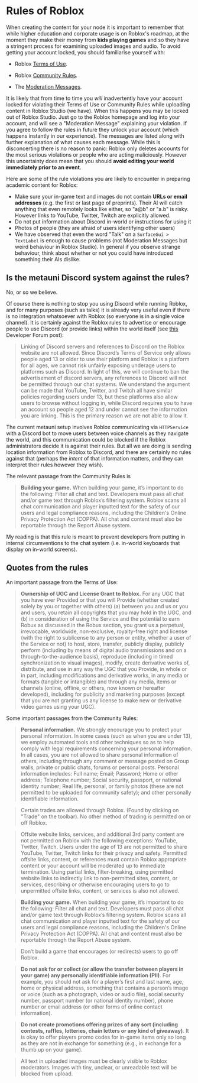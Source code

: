 # Rules of Roblox

When creating the content for your node it is important to remember that while higher education and corporate usage is on Roblox's roadmap, at the moment they make their money from **kids playing games** and so they have a stringent process for examining uploaded images and audio. To avoid getting your account locked, you should familiarise yourself with:

* Roblox [Terms of Use](https://en.help.roblox.com/hc/en-us/articles/115004647846-Roblox-Terms-of-Use).

* Roblox [Community Rules](https://en.help.roblox.com/hc/en-us/articles/203313410-Roblox-Community-Rules).

* The [Moderation Messages](https://en.help.roblox.com/hc/en-us/articles/360020870412-Understanding-Moderation-Messages).

It is likely that from time to time you *will* inadvertently have your account locked for violating their Terms of Use or Community Rules while uploading content in Roblox Studio (we have). When this happens you may be locked out of Roblox Studio. Just go to the Roblox homepage and log into your account, and will see a "Moderation Message" explaining your violation. If you agree to follow the rules in future they unlock your account (which happens instantly in our experience). The messages are listed  along with further explanation of what causes each message. While this is disconcerting there is no reason to panic: Roblox only deletes accounts for the most serious violations or people who are acting maliciously. However this uncertainty does mean that you should **avoid editing your world immediately prior to an event**. 

Here are some of the rule violations you are likely to encounter in preparing academic content for Roblox:

* Make sure your in-game text and images do not contain **URLs or email addresses** (e.g. the first or last page of preprints). Their AI will catch anything that even remotely looks like either, so "a@b" or "a.b" is risky. However links to YouTube, Twitter, Twitch are explicitly allowed.
* Do not put information about Discord in-world or instructions for using it
* Photos of people (they are afraid of users identifying other users)
* We have observed that even the word "Talk" on a `SurfaceGui > TextLabel` is enough to cause problems (not Moderation Messages but weird behaviour in Roblox Studio). In general if you observe strange behaviour, think about whether or not you could have introduced something their AIs dislike.

## Is the metauni Discord system against the rules?

No, or so we believe.

Of course there is nothing to stop you using Discord while running Roblox, and for many purposes (such as talks) it is already very useful even if there is no integration whatsoever with Roblox (so everyone is in a single voice channel). It is certainly against the Roblox rules to advertise or encourage people to use Discord (or provide links) within the world itself (see [this](https://devforum.roblox.com/t/reminder-regarding-permissible-links/61736) Developer Forum post):

> Linking of Discord servers and references to Discord on the Roblox website are not allowed. Since Discord’s Terms of Service only allows people aged 13 or older to use their platform and Roblox is a platform for all ages, we cannot risk unfairly exposing underage users to platforms such as Discord. In light of this, we will continue to ban the advertisement of discord servers, any references to Discord will not be permitted through our chat systems. We understand the argument can be made that YouTube, Twitter, and Twitch all have similar policies regarding users under 13, but these platforms also allow users to browse without logging in, while Discord requires you to have an account so people aged 12 and under cannot see the information you are linking. This is the primary reason we are not able to allow it.

The current metauni setup involves Roblox communicating via `HTTPService` with a Discord bot to move users between voice channels as they navigate the world, and this communication could be blocked if the Roblox administrators decide it is against their rules. But all we are doing is sending location information from Roblox to Discord, and there are certainly no rules against that (perhaps the *intent* of that information matters, and they can interpret their rules however they wish).

The relevant passage from the Community Rules is

> **Building your game.** When building your game, it’s important to do the following: Filter all chat and text. Developers must pass all chat and/or game text through Roblox’s filtering system. Roblox scans all chat communication and player inputted text for the safety of our users and legal compliance reasons, including the Children's Online Privacy Protection Act (COPPA). All chat and content must also be reportable through the Report Abuse system.

My reading is that this rule is meant to prevent developers from putting in internal circumventions to the chat system (i.e. in-world keyboards that display on in-world screens). 

## Quotes from the rules

An important passage from the Terms of Use:

> **Ownership of UGC and License Grant to Roblox.** For any UGC that you have ever Provided or that you will Provide (whether created solely by you or together with others) (a) between you and us or you and users, you retain all copyrights that you may hold in the UGC, and (b) in consideration of using the Service and the potential to earn Robux as discussed in the Robux section, you grant us a perpetual, irrevocable, worldwide, non-exclusive, royalty-free right and license (with the right to sublicense to any person or entity, whether a user of the Service or not) to host, store, transfer, publicly display, publicly perform (including by means of digital audio transmissions and on a through-to-the-audience basis), reproduce (including in timed synchronization to visual images), modify, create derivative works of, distribute, and use in any way the UGC that you Provide, in whole or in part, including modifications and derivative works, in any media or formats (tangible or intangible) and through any media, items or channels (online, offline, or others, now known or hereafter developed), including for publicity and marketing purposes (except that you are not granting us any license to make new or derivative video games using your UGC). 

Some important passages from the Community Rules:

> **Personal information.** We strongly encourage you to protect your personal information. In some cases (such as when you are under 13), we employ automated tools and other techniques so as to help comply with legal requirements concerning your personal information. In all cases, you are not allowed to share personal information of others, including through any comment or message posted on Group walls, private or public chats, forums or personal posts. Personal information includes: Full name; Email; Password; Home or other address; Telephone number; Social security, passport, or national identity number; Real life, personal, or family photos (these are not permitted to be uploaded for community safety); and other personally identifiable information.

> Certain trades are allowed through Roblox. (Found by clicking on "Trade" on the toolbar). No other method of trading is permitted on or off Roblox.

> Offsite website links, services, and additional 3rd party content are not permitted on Roblox with the following exceptions: YouTube, Twitter, Twitch. Users under the age of 13 are not permitted to share YouTube, Twitter, Twitch links for their privacy and safety. Permitted offsite links, content, or references must contain Roblox appropriate content or your account will be moderated up to immediate termination. Using partial links, filter-breaking, using permitted website links to indirectly link to non-permitted sites, content, or services, describing or otherwise encouraging users to go to unpermitted offsite links, content, or services is also not allowed.

> **Building your game.** When building your game, it’s important to do the following: Filter all chat and text. Developers must pass all chat and/or game text through Roblox’s filtering system. Roblox scans all chat communication and player inputted text for the safety of our users and legal compliance reasons, including the Children's Online Privacy Protection Act (COPPA). All chat and content must also be reportable through the Report Abuse system.

> Don’t build a game that encourages (or redirects) users to go off Roblox.

> **Do not ask for or collect (or allow the transfer between players in your game) any personally identifiable information (PII)**. For example, you should not ask for a player’s first and last name, age, home or physical address, something that contains a person’s image or voice (such as a photograph, video or audio file), social security number, passport number (or national identity number), phone number or email address (or other forms of online contact information).

> **Do not create promotions offering prizes of any sort (including contests, raffles, lotteries, chain letters or any kind of giveaway)**. It is okay to offer players promo codes for in-game items only so long as they are not in exchange for something (e.g., in exchange for a thumb up on your game).

> All text in uploaded images must be clearly visible to Roblox moderators. Images with tiny, unclear, or unreadable text will be blocked from upload.

